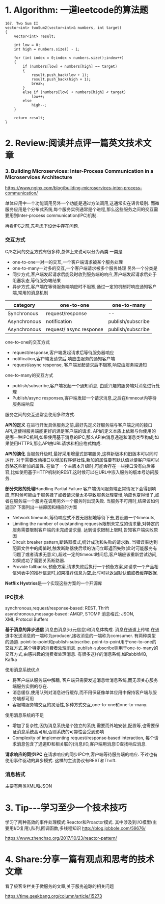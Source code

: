 # 1. Algorithm: 一道leetcode的算法题
```
167. Two Sum II
vector<int> twoSum2(vector<int>& numbers, int target)
{
	vector<int> result;

	int low = 0;
	int high = numbers.size() - 1;

	for (int index = 0;index < numbers.size();index++)
	{
		if (numbers[low] + numbers[high] == target)
		{
			result.push_back(low + 1);
			result.push_back(high + 1);
			break;
		}
		else if (numbers[low] + numbers[high] < target)
			low++;
		else
			high--;
	}

	return result;
}

```

# 2. Review:阅读并点评一篇英文技术文章
### 3. Building Microservices: Inter-Process Communication in a Microservices Architecture

https://www.nginx.com/blog/building-microservices-inter-process-communication/

单体应用中一个功能调用另外一个功能是通过方法调用,这通常实在语言级别. 而微服务应用是个分布式系统,每个服务实例通常是个进程,那么这些服务之间的交互需要用到Inter-process communication(IPC)机制.

再看IPC之前,先考虑下设计中存在问题.
### 交互方式
C/S之间的交互方式有很多种,总体上来说可以分为两类
一类是
- one-to-one一对一的交互,一个客户端请求被某个服务处理
- one-to-many一对多的交互,一个客户端请求被多个服务处理
另外一个分类是
- 同步方式,客户端发起请求后能及时收到服务端的响应,客户端发起请求后处于阻塞状态,等待服务端结果
- 异步方式,客户端在等待服务端响应时不阻塞,通过一定的机制将响应通知客户端,常用的消息机制

 category  | one-to-one | one-to-many
---|---|---
Synchronous  | request/response | --
Asynchronous | notification | publish/subscribe
Asynchronous | request/ async response| publish/subscribe

one-to-one的交互方式
- request/response,客户端发起请求后等待服务器响应
- notification,客户端发请求后,响应由服务的通知客户端
- request/async response, 客户端发起请求后不阻塞,响应由服务端通知

one-to-many的交互方式
- publish/subscribe,客户端发起一个通知消息, 由感兴趣的服务端对消息进行处理
- Publish/async responses,客户端发起一个请求消息,之后在timneout内等待服务端响应

服务之间的交互通常会使用多种方式.

**API的定义**
在进行开发具体服务之前,最好先定义好服务端与客户端之间的接口API,这使得服务端能更好的满足客户端的请求.
API的定义本质上依赖与你使用的是哪一种IPC机制,如果使用基于消息的IPC,那么API由消息通道和消息类型构成;如果使用HTTPS,那么API由URL请求和相应格式构成.

**API的演化**
当服务升级时,最好采用增量式部署服务,这样新版本和旧版本可以同时运行.
对于需要改动接口以增加程序健壮性,新加的属性要有默认值以便客户端可以忽略这些新加的属性.
在做了一个主版本升级时,可能会存在一些接口没有向后兼容,比如使用基于HTTP机制的REST,这时候可以在URL中嵌入服务的版本号访问服务.

**部分失败的处理**Handling Partial Failure
客户端访问服务端正常情况下会得到响应,有时候可能由于服务挂了或者请求量太多导致服务处理变慢,响应也变得慢了,或者在服务端一个服务在调用另外一个服务时出现失败. 当服务不可用时,结果该如何返回?
下面列出一些原因和相应的方案
- Network timeouts,等待响应式不要无限制地等待下去,要设置一个timeouts,
- Limiting the number of outstanding requests限制未完成的请求量,对特定的服务需要限制客户端的未完成请求量. 达到请求限制上限时,告知客户端失败原因
- Circuit breaker pattern,断路器模式,统计成功和失败的请求数. 当错误率达到配置文件中的阈值时,触发断路器使后续的访问立即返回失败(此时可能服务有问题了或者请求无意义),超过一定的timeout时间后,客户端应该重新尝试访问,如果成功了需要关系断路器.
- Provide fallbacks,预备方案,请求失败后执行一个预备方案,如请求一个产品相信列表中的推荐信息时,如果推荐信息为空,此时可以返回默认值或者缓存数据.

**Netflix Hystrixs**是一个实现这些方案的一个开源库

### IPC技术
synchronous,request/response‑based: REST, Thrift
asynchronous,message‑based: AMQP, STOMP
消息格式: JSON, XML,Protocol Buffers

**基于消息的异步通信**
消息由消息头(元信息)和消息体构成.
消息在通道上传输,在通道中发送消息的一端称为producer,接收消息的一端称为comsumer. 有两种类型的通道.
point-to-point和publish-subscribe. point-to-point用于one-to-one的交互方式,某个特定的消费者处理消息.
publish-subscribe则用于one-to-many的交互方式,由感兴趣的消费者处理消息.
有很多这样的消息系统,如RabbitMQ, Kafka

使用消息系统优点
- 将客户端从服务端中解耦, 客户端只需要发送消息给消息系统,而无须关心服务端服务实例的存在.
- 消息缓存,使用队列对消息进行缓存,而不用保证像单体应用中保持客户端与服务端都可用
- 客服端服务端交互的灵活性,多种方式交互,one-to-one和one-to-many.

使用消息系统的不足
- 增加了复杂性,因为消息系统是个独立的系统,需要而外地安装,配置等,也需要保证消息系统高可用,否则系统的可靠性会受到影响
- Complexity of implementing request/response‑based interaction, 每个请求消息包含了通道ID和相关联的(消息)ID,客户端用消息ID查找响应消息.

**请求响应的同步IPC**
在请求响应的同步IPC中,客户端等待服务端的响应. 不过也有使用事件驱动的异步模式.
这样的主流协议有REST和Thrift.

### 消息格式
主要有两类XML和JSON

# 3. Tip---学习至少一个技术技巧
学习了两种高效的事件处理模式:Reactor和Proactor模式.
其中涉及到I/O模型(主要用I/O复用),队列,回调函数,多线程知识
http://blog.jobbole.com/59676/

https://www.zhenchao.org/2017/10/23/reactor-pattern/

# 4. Share:分享一篇有观点和思考的技术文章
看了极客专栏关于微服务的文章,关于服务追踪的相关问题

https://time.geekbang.org/column/article/15273